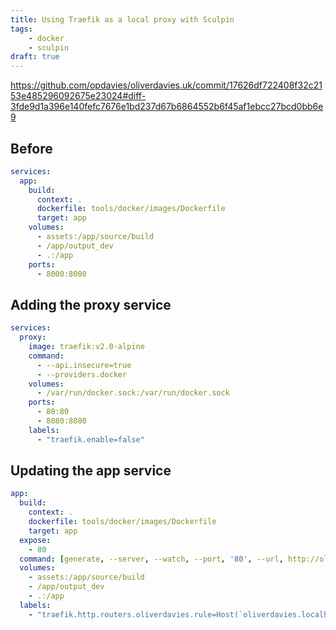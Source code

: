 ```yaml
---
title: Using Traefik as a local proxy with Sculpin
tags:
    - docker
    - sculpin
draft: true
---
```


<https://github.com/opdavies/oliverdavies.uk/commit/17626df722408f32c2153e485296092675e23024#diff-3fde9d1a396e140fefc7676e1bd237d67b6864552b6f45af1ebcc27bcd0bb6e9>

## Before

```yaml
services:
  app:
    build:
      context: .
      dockerfile: tools/docker/images/Dockerfile
      target: app
    volumes:
      - assets:/app/source/build
      - /app/output_dev
      - .:/app
    ports:
      - 8000:8000
```

## Adding the proxy service

```yaml
services:
  proxy:
    image: traefik:v2.0-alpine
    command:
      - --api.insecure=true
      - --providers.docker
    volumes:
      - /var/run/docker.sock:/var/run/docker.sock
    ports:
      - 80:80
      - 8080:8080
    labels:
      - "traefik.enable=false"
```

## Updating the app service

```yaml
app:
  build:
    context: .
    dockerfile: tools/docker/images/Dockerfile
    target: app
  expose:
    - 80
  command: [generate, --server, --watch, --port, '80', --url, http://oliverdavies.localhost]
  volumes:
    - assets:/app/source/build
    - /app/output_dev
    - .:/app
  labels:
    - "traefik.http.routers.oliverdavies.rule=Host(`oliverdavies.localhost`)"
```
